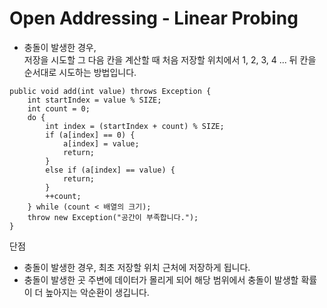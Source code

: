 # Open Addressing - Linear Probing
* 충돌이 발생한 경우,<br/>
저장을 시도할 그 다음 칸을 계산할 때 처음 저장할 위치에서 1, 2, 3, 4 ... 뒤 칸을 순서대로 시도하는 방법입니다.
```
public void add(int value) throws Exception {
    int startIndex = value % SIZE;
    int count = 0;
    do {
        int index = (startIndex + count) % SIZE;
        if (a[index] == 0) {
            a[index] = value;
            return;
        }
        else if (a[index] == value) {
            return;
        }
        ++count;
    } while (count < 배열의 크기);
    throw new Exception("공간이 부족합니다.");
}
```
단점
* 충돌이 발생한 경우, 최초 저장할 위치 근처에 저장하게 됩니다.
* 충돌이 발생한 곳 주변에 데이터가 몰리게 되어 해당 범위에서 충돌이 발생할 확률이 더 높아지는 악순환이 생깁니다.